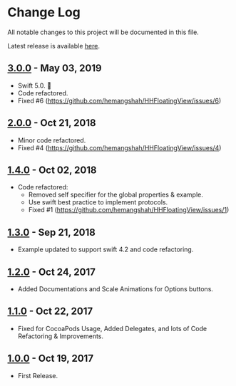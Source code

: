 # Change Log

All notable changes to this project will be documented in this file.

Latest release is available [here](https://github.com/hemangshah/HHFloatingView/releases/latest).

## [3.0.0](https://github.com/hemangshah/HHFloatingView/releases/tag/3.0.0) - May 03, 2019
- Swift 5.0. 🚀
- Code refactored.
- Fixed #6 (https://github.com/hemangshah/HHFloatingView/issues/6)

## [2.0.0](https://github.com/hemangshah/HHFloatingView/releases/tag/2.0.0) - Oct 21, 2018
- Minor code refactored.
- Fixed #4 (https://github.com/hemangshah/HHFloatingView/issues/4)

## [1.4.0](https://github.com/hemangshah/HHFloatingView/releases/tag/1.4.0) - Oct 02, 2018
- Code refactored:
    - Removed self specifier for the global properties & example.
    - Use swift best practice to implement protocols.
    - Fixed #1 (https://github.com/hemangshah/HHFloatingView/issues/1)

## [1.3.0](https://github.com/hemangshah/HHFloatingView/releases/tag/1.3.0) - Sep 21, 2018
- Example updated to support swift 4.2 and code refactoring.

## [1.2.0](https://github.com/hemangshah/HHFloatingView/releases/tag/1.2.0) - Oct 24, 2017
- Added Documentations and Scale Animations for Options buttons.

## [1.1.0](https://github.com/hemangshah/HHFloatingView/releases/tag/1.1.0) - Oct 22, 2017
- Fixed for CocoaPods Usage, Added Delegates, and lots of Code Refactoring & Improvements.

## [1.0.0](https://github.com/hemangshah/HHFloatingView/releases/tag/1.0.0) - Oct 19, 2017
- First Release.
